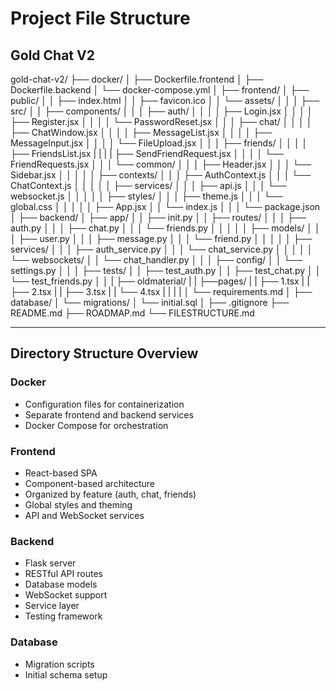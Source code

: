 # Project File Structure

## Gold Chat V2

gold-chat-v2/
├── docker/
│ ├── Dockerfile.frontend
│ ├── Dockerfile.backend
│ └── docker-compose.yml
│
├── frontend/
│ ├── public/
│ │ ├── index.html
│ │ ├── favicon.ico
│ │ └── assets/
│ │
│ ├── src/
│ │ ├── components/
│ │ │ ├── auth/
│ │ │ │ ├── Login.jsx
│ │ │ │ ├── Register.jsx
│ │ │ │ └── PasswordReset.jsx
│ │ │ ├── chat/
│ │ │ │ ├── ChatWindow.jsx
│ │ │ │ ├── MessageList.jsx
│ │ │ │ ├── MessageInput.jsx
│ │ │ │ └── FileUpload.jsx
│ │ │ ├── friends/
│ │ │ │ ├── FriendsList.jsx
| | | | ├── SendFriendRequest.jsx
│ │ │ │ └── FriendRequests.jsx
│ │ │ └── common/
│ │ │ ├── Header.jsx
│ │ │ └── Sidebar.jsx
│ │ │
│ │ ├── contexts/
│ │ │ ├── AuthContext.js
│ │ │ └── ChatContext.js
│ │ │
│ │ ├── services/
│ │ │ ├── api.js
│ │ │ └── websocket.js
│ │ │
│ │ ├── styles/
│ │ │ ├── theme.js
│ │ │ └── global.css
│ │ │
│ │ ├── App.jsx
│ │ └── index.js
│ │
│ └── package.json
│
├── backend/
│ ├── app/
│ │ ├── init.py
│ │ ├── routes/
│ │ │ ├── auth.py
│ │ │ ├── chat.py
│ │ │ └── friends.py
│ │ │
│ │ ├── models/
│ │ │ ├── user.py
│ │ │ ├── message.py
│ │ │ └── friend.py
│ │ │
│ │ ├── services/
│ │ │ ├── auth_service.py
│ │ │ └── chat_service.py
│ │ │
│ │ └── websockets/
│ │ └── chat_handler.py
│ │
│ ├── config/
│ │ └── settings.py
│ │
│ ├── tests/
│ │ ├── test_auth.py
│ │ ├── test_chat.py
│ │ └── test_friends.py
│ │
| ├── oldmaterial/
| | ├──pages/
| |  ├── 1.tsx
| |  ├── 2.tsx
| |  ├── 3.tsx
| |  └── 4.tsx
| |
| |
│ └── requirements.md
│
├── database/
│ └── migrations/
│ └── initial.sql
│
├── .gitignore
├── README.md
├── ROADMAP.md
└── FILESTRUCTURE.md

---

## Directory Structure Overview

### Docker

- Configuration files for containerization
- Separate frontend and backend services
- Docker Compose for orchestration

### Frontend

- React-based SPA
- Component-based architecture
- Organized by feature (auth, chat, friends)
- Global styles and theming
- API and WebSocket services

### Backend

- Flask server
- RESTful API routes
- Database models
- WebSocket support
- Service layer
- Testing framework

### Database

- Migration scripts
- Initial schema setup
